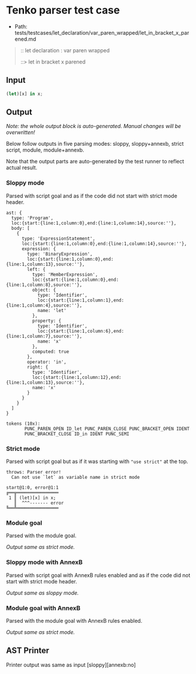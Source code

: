 # Tenko parser test case

- Path: tests/testcases/let_declaration/var_paren_wrapped/let_in_bracket_x_parened.md

> :: let declaration : var paren wrapped
>
> ::> let in bracket x parened

## Input

`````js
(let)[x] in x;
`````

## Output

_Note: the whole output block is auto-generated. Manual changes will be overwritten!_

Below follow outputs in five parsing modes: sloppy, sloppy+annexb, strict script, module, module+annexb.

Note that the output parts are auto-generated by the test runner to reflect actual result.

### Sloppy mode

Parsed with script goal and as if the code did not start with strict mode header.

`````
ast: {
  type: 'Program',
  loc:{start:{line:1,column:0},end:{line:1,column:14},source:''},
  body: [
    {
      type: 'ExpressionStatement',
      loc:{start:{line:1,column:0},end:{line:1,column:14},source:''},
      expression: {
        type: 'BinaryExpression',
        loc:{start:{line:1,column:0},end:{line:1,column:13},source:''},
        left: {
          type: 'MemberExpression',
          loc:{start:{line:1,column:0},end:{line:1,column:8},source:''},
          object: {
            type: 'Identifier',
            loc:{start:{line:1,column:1},end:{line:1,column:4},source:''},
            name: 'let'
          },
          property: {
            type: 'Identifier',
            loc:{start:{line:1,column:6},end:{line:1,column:7},source:''},
            name: 'x'
          },
          computed: true
        },
        operator: 'in',
        right: {
          type: 'Identifier',
          loc:{start:{line:1,column:12},end:{line:1,column:13},source:''},
          name: 'x'
        }
      }
    }
  ]
}

tokens (10x):
       PUNC_PAREN_OPEN ID_let PUNC_PAREN_CLOSE PUNC_BRACKET_OPEN IDENT
       PUNC_BRACKET_CLOSE ID_in IDENT PUNC_SEMI
`````

### Strict mode

Parsed with script goal but as if it was starting with `"use strict"` at the top.

`````
throws: Parser error!
  Can not use `let` as variable name in strict mode

start@1:0, error@1:1
╔══╦════════════════
 1 ║ (let)[x] in x;
   ║  ^^^------- error
╚══╩════════════════

`````

### Module goal

Parsed with the module goal.

_Output same as strict mode._

### Sloppy mode with AnnexB

Parsed with script goal with AnnexB rules enabled and as if the code did not start with strict mode header.

_Output same as sloppy mode._

### Module goal with AnnexB

Parsed with the module goal with AnnexB rules enabled.

_Output same as strict mode._

## AST Printer

Printer output was same as input [sloppy][annexb:no]
